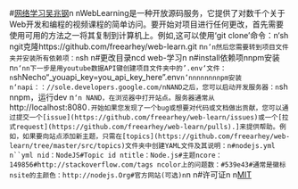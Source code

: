#[网络学习吴兆钢](https://web-learn.netlify.com/)n nWebLearning是一种开放源码服务，它提供了对数千个关于Web开发和编程的视频课程的简单访问。要开始对项目进行任何更改，首先需要使用可用的方法之一将其复制到计算机上。例如,这可以使用‘git clone’命令：n‘sh ngit克隆https://github.com/freearhey/web-learn.git n`n’n然后您需要转到项目文件夹并安装所有依赖项：n`sh n#更改目录ncd web-学习n n#install依赖项nnpm安装n`n‘nn下一步是用youtube数据API键创建项目文件夹中的’.env‘文件：n`shNecho“_youapi_key=you_api_key_here”.env`n’nnnnnnnnpm安装n‘napi：：//sole.developers.google.com/nNAND之后，您可以启动开发服务器：n`sh nnpm，运行dev n`‘n NAND，在浏览器中打开站点。服务器通常从`http://localhost:8080`.开始如果您发现了一个bug或想要对代码或文档做出贡献，您可以通过提交一个[issue](https://github.com/freearhey/web-learn/issues)或一个[拉式request](https://github.com/freearhey/web-learn/pulls).]来提供帮助。例如，如果要向站点添加新主题，只需在[topics](https://github.com/freearhey/web-learn/tree/master/src/topics)文件夹中创建YAML文件及其说明：n#nodejs.yml n``yml nid：NodeJS#Topic id ntitle：Node.js#主题ncore：149856#http://stackoverflow.com/tags ncolor上的问题数：#539e43#通常是徽标nsite的主颜色：http://nodejs.Org#官方网站(可选)n`n n#许可证n n[MIT](https://github.com/freearhey/web-learn/blob/master/LICENSE)
